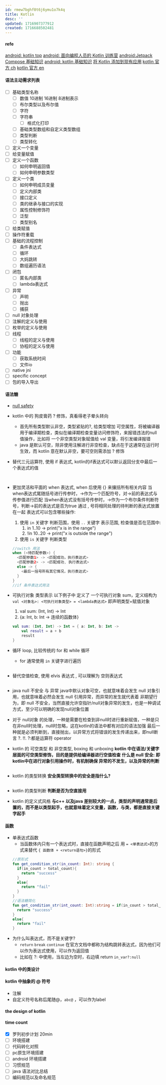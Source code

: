 ```yaml
---
id: rmew7bghf0t6j6ymu1o7k4q
title: Kotlin
desc: ''
updated: 1716907377912
created: 1716688502481
---
```


#### refe
[android: kotlin top](https://developer.android.com/kotlin?hl=zh-cn)
[android: 面向编程人员的 Kotlin 训练营](https://developer.android.com/courses/kotlin-bootcamp/overview?hl=zh-cn)
[android:Jetpack Compose 基础知识](https://developer.android.com/codelabs/jetpack-compose-basics?hl=zh-cn#0)
[android: kotlin 基础知识](https://developer.android.com/codelabs/android-development-kotlin-1.2?hl=zh-cn&continue=https%3A%2F%2Fdeveloper.android.com%2Fcourses%2Fpathways%2Fandroid-development-with-kotlin-1%3Fhl%3Dzh-cn%23codelab-https%3A%2F%2Fdeveloper.android.com%2Fcodelabs%2Fandroid-development-kotlin-1.2#0)
[将 Kotlin 添加到现有应用](https://developer.android.com/kotlin/add-kotlin?hl=zh-cn)
[kotlin 官方 ch](https://book.kotlincn.net/text/android-overview.html)
[kotlin 官方 en](https://kotlinlang.org/docs/android-overview.html)


#### 语法主动需求列表
- [ ] 基础类型名称
  - [ ] 数值 10进制 16进制 8进制表示
  - [ ] 布尔类型以及布尔值
  - [ ] 字符
  - [ ] 字符串
    - [ ] 格式化打印
  - [ ] 基础类型数组和自定义类型数组
  - [ ] 类型判断
  - [ ] 类型转化
- [ ] 定义一个变量
- [ ] 给变量赋值
- [ ] 定义一个函数
  - [ ] 如何申明返回值
  - [ ] 如何申明参数类型
- [ ] 定义一个类
  - [ ] 如何申明成员变量
  - [ ] 定义内部类
  - [ ] 接口定义
  - [ ] 类的继承与接口的实现
  - [ ] 属性控制修饰符
  - [ ] 泛型
  - [ ] 类型别名
- [ ] 给类赋值  
- [ ] 操作符重载
- [ ] 基础的流程控制
  - [ ] 条件表达式
  - [ ] 循环
  - [ ] 大妈跳转
  - [ ] 数组遍历语法
- [ ] 闭包
  - [ ] 匿名内部类
  - [ ] lambda表达式
- [ ] 异常
  - [ ] 声明
  - [ ] 抛出
  - [ ] 捕获
- [ ] null 对象处理
- [ ] 注解的定义与使用
- [ ] 枚举的定义与使用
- [ ] 线程
  - [ ] 线程的定义与使用
  - [ ] 协程的定义与使用
- [ ] 功能
  - [ ] 获取系统时间
  - [ ] 文件io
- [ ] native jni
- [ ] specific concept
- [ ] 包的导入导出

#### 语法糖
- [null safety](https://kotlinlang.org/docs/null-safety.html#the-operator)
- kotlin 中的 狗皮膏药 ? 修饰，真看得老子晕头转向
  - 首先所有类型默认非空，类型紧贴的?, 给类型增加 可空属性，将被编译器用于编译期检查，类似在编译期检查变量访问修饰符，来报错违法的null值操作，比如将 一个非空类型对象赋值给 val 变量，将引发编译报错
  - java 是默认可空，除非使用注解进行非空检查，缺点在于这通常在运行时生效，而 kotlin 意在默认非空，要可空则需添加 ? 修饰
  
- 替代三元运算符, 使用 if 表达式, kotlin的if表达式可以默认返回分支中最后一个表达式的值
  ```kotlin
 
  ```
- 更加灵活和平面的 when 表达式, 
 when 后使用 {} 来攘括所有相关内容
  当when表达式尾随括号进行传参时，->作为一个匹配符号，对->前的表达式与传参值进行匹配
  当when表达式没有括号传参时，->作为一个布尔条件判断符号，判断->前的表达式是否为true
  通过 , 号将相同处理的待判断的表达式放置在一起
  表达式可以包含哪些操作:
    1. 使用 `in` 关键字 判断范围，使用 `..` 关键字 表示范围, 检查值是否在范围中: 
       1. in 1..10 -> print("x is in the range")
       2. !in 10..20 -> print("x is outside the range")
    2. 使用 `is` 关键字 判断类型

  ```kotlin
  //switch 用法
  when (<待匹配参数>) {
    <匹配参数1> -> <匹配成功，执行表达式>
    <匹配参数2> -> <匹配成功, 执行表达式>
    else -> {
      <最后一括号所有其它情况，执行表达式>
    }
  }
  //if 条件表达式用法
  
  
  ```

- 可执行对象 类型表示
  以下例子中 定义了 一个可执行对象 sum，定义结构为 `val <对象名>: <可执行对象类型> = <lambda表达式>`
  即声明类型+赋值对象
  1. val sum: (Int, Int) -> Int 
  2. {a: Int, b: Int -> 连续的函数体}
  ```kotlin
  val sum: (Int, Int) -> Int = { a: Int, b: Int ->
      val result = a + b
      result
  }

  ```
- 循环 loop, 比较传统的 for 和 while 循环
  - for 通常使用 `in` 关键字进行遍历
  ```kotlin
  ```
- 替代空值检查, 使用 elvis 表达式 , 可以理解为 空则表达式
  ```kotlin
  
  
  ```
- java null 不安全 与 异常
  java中默认对象可空，也就意味着会发生 null 对象引用，也就意味着必然会发生 null 引用异常，而异常的发生就代表着 非期望行为，即 null 不安全，当然直接允许空指针/null对象异常的发生，也是一种调试方式，至少可以明确的发现null对象位置
- 对于 null对象 的处理，一种是需要在检查到非null时进行重新赋值，一种是只在非null时处理，null时忽略，这在kotlin的语法中都有对应的语法加强 最后一种就是必须判断到，直接抛出，以异常方式将错误的发生传递出来，即null断言  ?. !!. ?:都是运算符 operator 
- kotlin 的 可空类型 和 非空类型, boxing 和 unboxing
  **kotlin 中在语法/关键字层面的可空类型修饰，目的是提供给编译器进行空值检查**
  **什么是 null 安全: 即kotlin中在进行对象引用操作时，有机制确保 异常的不发生，以及异常的判断**
  ```kotlin
  ```
- kotlin 的类型转换
  **安全类型转换中的安全是指什么?**
  ```kotlin
  ```
- kotlin 的类型判断
  **判断是否为空直接用**

- kotlin 的定义式风格
  **与c++ 以及java 差别较大的一点，类型的声明通常是后置的，而不是以类型起手，也就意味着定义变量，函数，与类，都是直接关键字起手**

#### 函数
- 单表达式函数
  - 当函数体内只有一个表达式时，直接在函数声明之后 用 `= <单表达式>`的方式来替代 `{ 函数体 + <return语句>}`的形式
  ```kotlin
  //原形式
  fun get_condition_str(in_count: Int): string {
    if(in_count > total_count){
      return "success"
    }
    else{
      return "fail"
    }
  }
  //语法糖简化
  fun get_condition_str(int_count: Int):string = if(in_count > total_count){
    return "success"
  }
  else{
    return "fail"
  }
  ```
- 为什么叫表达式，而不是关键字?
  - `return` `break` `continue` 在官方文档中都称为结构跳转表达式，因为他们可以作为表达式使用，可以作为返回值
  - 比如在 ?: 中使用，当左边为空时，右边填 return `in_var?:null`
#### kotlin 中的类设计
#### kotlin 中抽象的 @ 符号
- 注解
- 自定义符号名称后尾随@，`abc@` ，可以作为label

#### the design of kotlin
#### time count
- [x] 罗列初步计划 20min
- [ ] 环境搭建
- [ ] 代码转化对照
- [ ] pc原生环境搭建
- [ ] android 环境搭建
- [ ] 习惯规范
- [ ] java 语法对比总结
- [ ] 编码规范以及命名规范